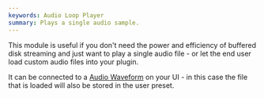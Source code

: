 ```yaml
---
keywords: Audio Loop Player
summary: Plays a single audio sample.
---
```


This module is useful if you don't need the power and efficiency of buffered disk streaming and just want to play a single audio file - or let the end user load custom audio files into your plugin.

It can be connected to a [Audio Waveform](/ui-components/plugin-components/audio-waveform) on your UI - in this case the file that is loaded will also be stored in the user preset.